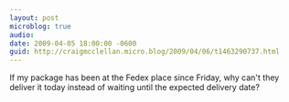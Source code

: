 ```yaml
---
layout: post
microblog: true
audio: 
date: 2009-04-05 18:00:00 -0600
guid: http://craigmcclellan.micro.blog/2009/04/06/t1463290737.html
---
```

If my package has been at the Fedex place since Friday, why can't they deliver it today instead of waiting until the expected delivery date?
